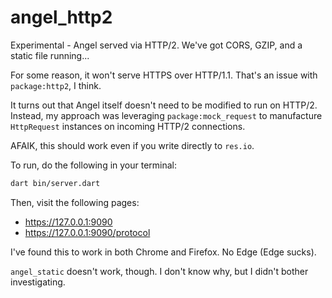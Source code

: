 # angel_http2
Experimental - Angel served via HTTP/2. We've got CORS, GZIP, and a static file running...

For some reason, it won't serve HTTPS over HTTP/1.1. That's an issue with `package:http2`, I think.

It turns out that Angel itself doesn't need to be modified to run on HTTP/2.
Instead, my approach was leveraging `package:mock_request` to manufacture
`HttpRequest` instances on incoming HTTP/2 connections.

AFAIK, this should work even if you write directly to `res.io`.

To run, do the following in your terminal:

```bash
dart bin/server.dart
```

Then, visit the following pages:
* https://127.0.0.1:9090
* https://127.0.0.1:9090/protocol

I've found this to work in both Chrome and Firefox. No Edge (Edge sucks).

`angel_static` doesn't work, though. I don't know why, but I didn't bother investigating.